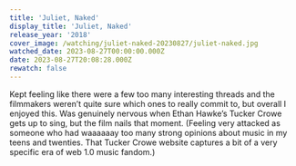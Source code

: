 ```yaml
---
title: 'Juliet, Naked'
display_title: 'Juliet, Naked'
release_year: '2018'
cover_image: /watching/juliet-naked-20230827/juliet-naked.jpg
watched_date: 2023-08-27T00:00:00.000Z
date: 2023-08-27T20:08:28.000Z
rewatch: false
---
```

Kept feeling like there were a few too many interesting threads and the filmmakers weren’t quite sure which ones to really commit to, but overall I enjoyed this. Was genuinely nervous when Ethan Hawke’s Tucker Crowe gets up to sing, but the film nails that moment. (Feeling very attacked as someone who had waaaaaay too many strong opinions about music in my teens and twenties. That Tucker Crowe website captures a bit of a very specific era of web 1.0 music fandom.)
